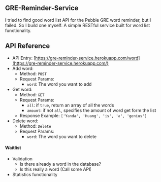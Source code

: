 ## GRE-Reminder-Service
I tried to find good word list API for the Pebble GRE word reminder, but I failed. So I build one myself: A simple RESTful service built for word list functionality.

## API Reference

- API Entry: [https://gre-reminder-service.herokuapp.com/word](https://gre-reminder-service.herokuapp.com/)
- Add word:
	* Method: `POST`
	* Request Params:
		- `word`: The word you want to add
- Get word:
	* Method: `GET`
	* Request Params:
		- `all`: if `true`, return an array of all the words
		- `amount`: if not `all`, specifies the amount of word get form the list
	* Response Example: `['Yanda', 'Huang', 'is', 'a', 'genius']`
- Delete word:
	* Method: `Delete`
	* Request Params:
		- `word`: The word you want to delete

#### Waitlist
- Validation
	* Is there already a word in the database?
	* Is this really a word (Call some API)
- Statistics functionality
